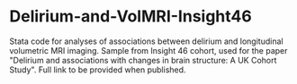 # Delirium-and-VolMRI-Insight46
Stata code for analyses of associations between delirium and longitudinal volumetric MRI imaging. Sample from Insight 46 cohort, used for the paper "Delirium and associations with changes in brain structure: A UK Cohort Study". Full link to be provided when published.
